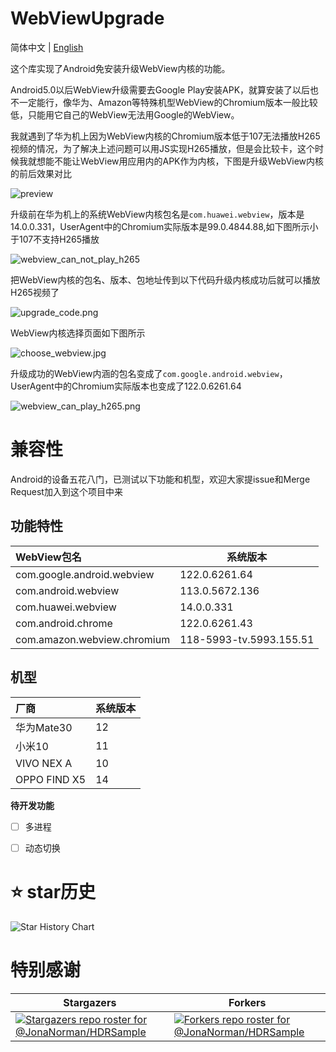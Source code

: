 # WebViewUpgrade
简体中文 | [English](./README-EN.md)

这个库实现了Android免安装升级WebView内核的功能。

Android5.0以后WebView升级需要去Google Play安装APK，就算安装了以后也不一定能行，像华为、Amazon等特殊机型WebView的Chromium版本一般比较低，只能用它自己的WebView无法用Google的WebView。

我就遇到了华为机上因为WebView内核的Chromium版本低于107无法播放H265视频的情况，为了解决上述问题可以用JS实现H265播放，但是会比较卡，这个时候我就想能不能让WebView用应用内的APK作为内核，下图是升级WebView内核的前后效果对比

![preview](preview/preview.gif)

升级前在华为机上的系统WebView内核包名是`com.huawei.webview`，版本是14.0.0.331，UserAgent中的Chromium实际版本是99.0.4844.88,如下图所示小于107不支持H265播放

![webview_can_not_play_h265](preview/webview_can_not_play_h265.jpg)

把WebView内核的包名、版本、包地址传到以下代码升级内核成功后就可以播放H265视频了

![upgrade_code.png](preview/upgrade_code.png)

WebView内核选择页面如下图所示

![choose_webview.jpg](preview/choose_webview.jpg)

升级成功的WebView内涵的包名变成了`com.google.android.webview`，UserAgent中的Chromium实际版本也变成了122.0.6261.64

![webview_can_play_h265.png](preview/webview_can_play_h265.png)

# 兼容性

Android的设备五花八门，已测试以下功能和机型，欢迎大家提issue和Merge Request加入到这个项目中来

## 功能特性
| WebView包名    | 系统版本 |
|:-------------| ----- |
|com.google.android.webview     | 122.0.6261.64  |
| com.android.webview       | 113.0.5672.136      |
| com.huawei.webview   | 14.0.0.331     |
| com.android.chrome | 122.0.6261.43     |
| com.amazon.webview.chromium | 118-5993-tv.5993.155.51   |

## 机型
| 厂商         | 系统版本 |
| :----------- | -------- |
| 华为Mate30   | 12       |
| 小米10       | 11       |
| VIVO NEX A   | 10       |
| OPPO FIND X5 | 14       |

**待开发功能**

- [ ] 多进程
- [ ] 动态切换


# ⭐ star历史

![Star History Chart](https://api.star-history.com/svg?repos=JonaNorman/WebViewUpgrade&type=Date)


# 特别感谢

| Stargazers                                                                                                 | Forkers                                                                                                                 |
|---------------------------------------------------------------------------------------------------------|-------------------------------------------------------------------------------------------------------------------------|
| [![Stargazers repo roster for @JonaNorman/HDRSample](https://reporoster.com/stars/JonaNorman/WebViewUpgrade)](https://github.com/JonaNorman/WebViewUpgrade/stargazers)                                          | [![Forkers repo roster for @JonaNorman/HDRSample](https://reporoster.com/forks/JonaNorman/WebViewUpgrade)](https://github.com/JonaNorman/WebViewUpgrade/network/members)                            |
